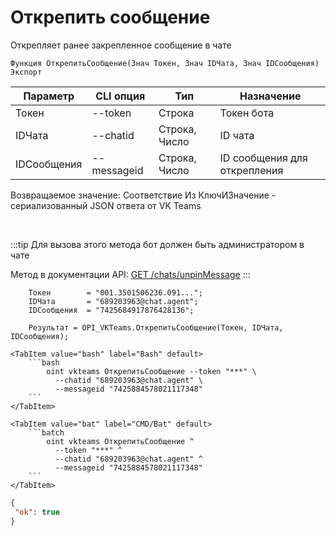 ﻿---
sidebar_position: 10
---

# Открепить сообщение
 Открепляет ранее закрепленное сообщение в чате



`Функция ОткрепитьСообщение(Знач Токен, Знач IDЧата, Знач IDСообщения) Экспорт`

  | Параметр | CLI опция | Тип | Назначение |
  |-|-|-|-|
  | Токен | --token | Строка | Токен бота |
  | IDЧата | --chatid | Строка, Число | ID чата |
  | IDСообщения | --messageid | Строка, Число | ID сообщения для открепления |

  
  Возвращаемое значение:   Соответствие Из КлючИЗначение - сериализованный JSON ответа от VK Teams

<br/>

:::tip
Для вызова этого метода бот должен быть администратором в чате

 Метод в документации API: [GET /chats/unpinMessage](https://teams.vk.com/botapi/#/chats/get_chats_unpinMessage)
:::
<br/>


```bsl title="Пример кода"
    Токен        = "001.3501506236.091...";
    IDЧата       = "689203963@chat.agent";
    IDСообщения  = "7425684917876428136";

    Результат = OPI_VKTeams.ОткрепитьСообщение(Токен, IDЧата, IDСообщения);
```
    

 <Tabs>
  
    <TabItem value="bash" label="Bash" default>
        ```bash
            oint vkteams ОткрепитьСообщение --token "***" \
              --chatid "689203963@chat.agent" \
              --messageid "7425884578021117348"
        ```
    </TabItem>
  
    <TabItem value="bat" label="CMD/Bat" default>
        ```batch
            oint vkteams ОткрепитьСообщение ^
              --token "***" ^
              --chatid "689203963@chat.agent" ^
              --messageid "7425884578021117348"
        ```
    </TabItem>
</Tabs>


```json title="Результат"
{
 "ok": true
}
```
